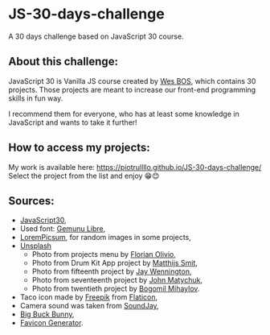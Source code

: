 # JS-30-days-challenge
A 30 days challenge based on JavaScript 30 course.

## About this challenge:
JavaScript 30 is Vanilla JS course created by [Wes BOS](https://wesbos.com), which contains 30 projects. Those projects are meant to increase our front-end programming skills in fun way.

I recommend them for everyone, who has at least some knowledge in JavaScript and wants to take it further!

## How to access my projects:
My work is available here: https://piotrullllo.github.io/JS-30-days-challenge/ Select the project from the list and enjoy 😁😊

## Sources:
- [JavaScript30](https://javascript30.com),
- Used font: [Gemunu Libre](https://fonts.google.com/specimen/Gemunu+Libre#standard-styles),
- [LoremPicsum](https://picsum.photos), for random images in some projects,
- [Unsplash](https://unsplash.com)
    - Photo from projects menu by [Florian Olivio](https://unsplash.com/@florianolv?utm_source=unsplash&utm_medium=referral&utm_content=creditCopyText),
    - Photo from Drum Kit App project by [Matthijs Smit](https://unsplash.com/@matthijssm?utm_source=unsplash&utm_medium=referral&utm_content=creditCopyText),
    - Photo from fifteenth project by [Jay Wennington](https://unsplash.com/@jaywennington?utm_source=unsplash&utm_medium=referral&utm_content=creditCopyText),
    - Photo from seventeenth project by [John Matychuk](https://unsplash.com/@john_matychuk?utm_source=unsplash&utm_medium=referral&utm_content=creditCopyText),
    - Photo from twentieth project by [Bogomil Mihaylov](https://unsplash.com/@bogomi?utm_source=unsplash&utm_medium=referral&utm_content=creditCopyText).
- Taco icon made by [Freepik](https://www.freepik.com) from [Flaticon](www.flaticon.com),
- Camera sound was taken from [SoundJay](https://www.soundjay.com),
- [Big Buck Bunny](https://peach.blender.org),
- [Favicon Generator](https://www.favicon.cc).
  